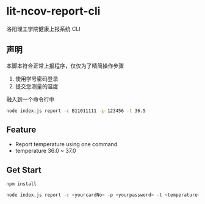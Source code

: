 # lit-ncov-report-cli

洛阳理工学院健康上报系统 CLI

## 声明

本脚本符合正常上报程序，仅仅为了精简操作步骤

1. 使用学号密码登录
2. 提交您测量的温度

融入到一个命令行中

```bash
node index.js report -c B11011111 -p 123456 -t 36.5
```

## Feature

- Report temperature using one command
- temperature 36.0 ~ 37.0

## Get Start

```bash
npm install

node index.js report -c <yourcardNo> -p <yourpassword> -t <temperature>
```
